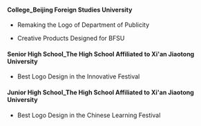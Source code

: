 #### College_Beijing Foreign Studies University
- Remaking the Logo of Department of Publicity
[](pic/d_c_October-2015.gif)

- Creative Products Designed for BFSU
[](pic/d_c_December-2015.png)

#### Senior High School_The High School Affiliated to Xi'an Jiaotong University
- Best Logo Design in the Innovative Festival
[](pic/d_s_April-2013.png)
[](pic/d_s_April-2013.jpg)



#### Junior High School_The High School Affiliated to Xi'an Jiaotong University
- Best Logo Design in the Chinese Learning Festival
[](pic/d_j_March-2011.png)
[](pic/d_j_March-2011.jpg)
